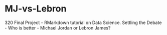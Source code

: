 # MJ-vs-Lebron
320 Final Project - RMarkdown tutorial on Data Science. Settling the Debate - Who is better - Michael Jordan or Lebron James?
